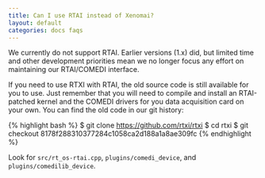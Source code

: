 ```yaml
---
title: Can I use RTAI instead of Xenomai?
layout: default
categories: docs faqs
---
```


We currently do not support RTAI. Earlier versions (1.x) did, but limited time
and other development priorities mean we no longer focus any effort on
maintaining our RTAI/COMEDI interface. 

If you need to use RTXI with RTAI, the old source code is still available for
you to use. Just remember that you will need to compile and install an
RTAI-patched kernel and the COMEDI drivers for you data acquisition card on
your own. You can find the old code in our git history: 

{% highlight bash %}
$ git clone https://github.com/rtxi/rtxi
$ cd rtxi
$ git checkout 8178f288310377284c1058ca2d188a1a8ae309fc
{% endhighlight %}

Look for `src/rt_os-rtai.cpp`, `plugins/comedi_device`, and
`plugins/comedilib_device`.
